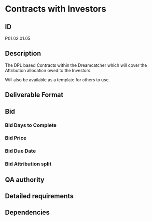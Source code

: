 # Contracts with Investors

## ID 

P01.02.01.05 

## Description

The DPL based Contracts within the Dreamcatcher which will cover the Attribution allocation owed to the Investors.

Will also be available as a template for others to use.

## Deliverable Format

## Bid 

### Bid Days to Complete

### Bid Price

### Bid Due Date

### Bid Attribution split

## QA authority

## Detailed requirements

## Dependencies
